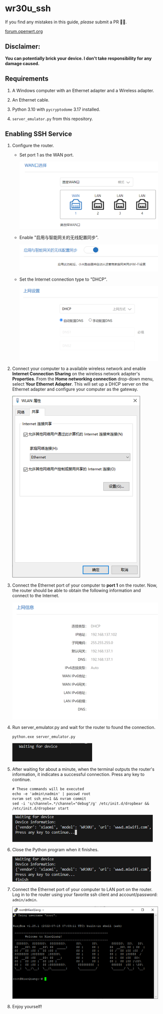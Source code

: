 # wr30u_ssh

If you find any mistakes in this guide, _please_ submit a PR 👍🏻.

[forum.openwrt.org](https://forum.openwrt.org/t/openwrt-support-for-xiaomi-ax3000ne/153769)

## **Disclaimer:**

**You can potentially brick your device. I don't take responsibility for any damage caused.**

## Requirements

1. A Windows computer with an Ethernet adapter and a Wireless adapter.

2. An Ethernet cable.

3. Python 3.10 with `pycryptodome` 3.17 installed.

4. `server_emulator.py` from this repository.

## Enabling SSH Service

1. Configure the router.

   - Set port 1 as the WAN port.

     ![image-20230516190307397](img/image-20230516190307397.png)

   - Enable "启用与智能网关的无线配置同步".

     ![image-20230516190409582](img/image-20230516190409582.png)
     
   - Set the Internet connection type to "DHCP".

     ![image-20230516200033466](img/image-20230516200033466.png)

2. Connect your computer to a available wireless network and enable **Internet Connection Sharing** on the wireless network adapter's **Properties**. From the **Home networking connection** drop-down menu, select  **Your Ethernet Adapter**. This will set up a DHCP server on the Ethernet adapter and configure your computer as the gateway.

   ![image-20230516190718382](img/image-20230516190718382.png)

3. Connect the Ethernet port of your computer to **port 1** on the router. Now, the router should be able to obtain the following information and connect to the Internet.

   ![image-20230516200237559](img/image-20230516200237559.png)

4. Run server_emulator.py and wait for the router to found the connection.

   ```shell
   python.exe server_emulator.py
   ```

   ![image-20230516195137324](img/image-20230516195137324.png)

5. After waiting for about a minute, when the terminal outputs the router's information, it indicates a successful connection. Press any key to continue.

   ```shell
   # These commands will be executed
   echo -e 'admin\nadmin' | passwd root
   nvram set ssh_en=1 && nvram commit
   sed -i 's/channel=.*/channel="debug"/g' /etc/init.d/dropbear && /etc/init.d/dropbear start
   ```   
   ![image-20230516195354255](img/image-20230516195354255.png)

6. Close the Python program when it finishes.

   ![image-20230516195434825](img/image-20230516195434825.png)

7. Connect the Ethernet port of your computer to LAN port on the router.  Log in to the router using your favorite ssh client and account/password: `admin/admin`.

   ![image-20230516195618159](img/image-20230516195618159.png)

8. Enjoy yourself!
